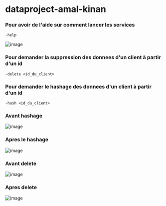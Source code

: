 # dataproject-amal-kinan

### Pour avoir de l'aide sur comment lancer les services

```
-help
```
![image](https://user-images.githubusercontent.com/77750495/206044211-65d6cdd0-88b7-4be7-8304-0d2511ef5a0d.png)

### Pour demander la suppression des donnees d'un client à partir d'un id

```
-delete <id_du_client>
```

### Pour demander le hashage des donnees d'un client à partir d'un id

```
-hash <id_du_client>
```

### Avant hashage

![image](https://user-images.githubusercontent.com/77750495/206041645-2bdd300c-9a25-4cf9-9119-f2b7790ba4f5.png)


### Apres le hashage

![image](https://user-images.githubusercontent.com/77750495/206041877-6e0cea3f-e08e-465a-b1de-3d21a9adc4d4.png)


### Avant delete

![image](https://user-images.githubusercontent.com/77750495/206042567-ddf39bc9-8adf-4a33-a30c-4de3daa742ee.png)


### Apres delete

![image](https://user-images.githubusercontent.com/77750495/206042499-e8237b83-07b2-44a1-9717-3685bacc2a9f.png)
